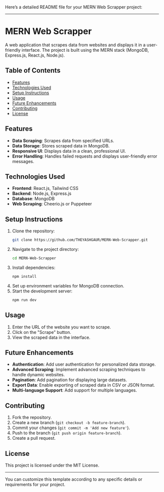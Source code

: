 Here’s a detailed README file for your MERN Web Scrapper project:

---

# MERN Web Scrapper

A web application that scrapes data from websites and displays it in a user-friendly interface. The project is built using the MERN stack (MongoDB, Express.js, React.js, Node.js).

## Table of Contents
- [Features](#features)
- [Technologies Used](#technologies-used)
- [Setup Instructions](#setup-instructions)
- [Usage](#usage)
- [Future Enhancements](#future-enhancements)
- [Contributing](#contributing)
- [License](#license)

## Features
- **Data Scraping**: Scrapes data from specified URLs.
- **Data Storage**: Stores scraped data in MongoDB.
- **Responsive UI**: Displays data in a clean, professional UI.
- **Error Handling**: Handles failed requests and displays user-friendly error messages.

## Technologies Used
- **Frontend**: React.js, Tailwind CSS
- **Backend**: Node.js, Express.js
- **Database**: MongoDB
- **Web Scraping**: Cheerio.js or Puppeteer

## Setup Instructions
1. Clone the repository:
    ```bash
    git clone https://github.com/THEYASHGAUR/MERN-Web-Scrapper.git
    ```
2. Navigate to the project directory:
    ```bash
    cd MERN-Web-Scrapper
    ```
3. Install dependencies:
    ```bash
    npm install
    ```
4. Set up environment variables for MongoDB connection.
5. Start the development server:
    ```bash
    npm run dev
    ```

## Usage
1. Enter the URL of the website you want to scrape.
2. Click on the "Scrape" button.
3. View the scraped data in the interface.

## Future Enhancements
- **Authentication**: Add user authentication for personalized data storage.
- **Advanced Scraping**: Implement advanced scraping techniques to handle dynamic websites.
- **Pagination**: Add pagination for displaying large datasets.
- **Export Data**: Enable exporting of scraped data in CSV or JSON format.
- **Multi-language Support**: Add support for multiple languages.

## Contributing
1. Fork the repository.
2. Create a new branch (`git checkout -b feature-branch`).
3. Commit your changes (`git commit -m 'Add new feature'`).
4. Push to the branch (`git push origin feature-branch`).
5. Create a pull request.

## License
This project is licensed under the MIT License.

---

You can customize this template according to any specific details or requirements for your project.